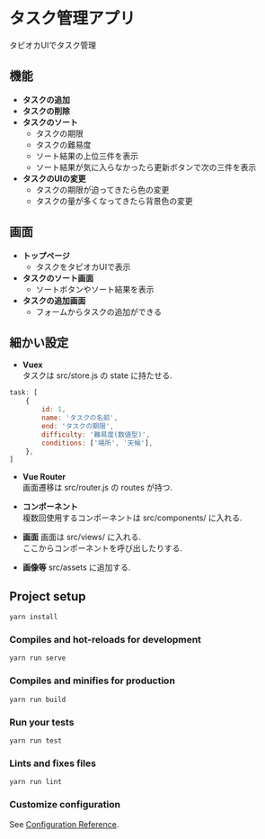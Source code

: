# タスク管理アプリ
タピオカUIでタスク管理
## 機能
- **タスクの追加**
- **タスクの削除**
- **タスクのソート**
    - タスクの期限
    - タスクの難易度
    - ソート結果の上位三件を表示
    - ソート結果が気に入らなかったら更新ボタンで次の三件を表示
- **タスクのUIの変更**
    - タスクの期限が迫ってきたら色の変更
    - タスクの量が多くなってきたら背景色の変更
    
## 画面
- **トップページ**
    - タスクをタピオカUIで表示
- **タスクのソート画面**
    - ソートボタンやソート結果を表示
- **タスクの追加画面**
    - フォームからタスクの追加ができる
    
## 細かい設定
- **Vuex**  
タスクは src/store.js の state に持たせる.
```javascript
task: [
    {
        id: 1,
        name: 'タスクの名前',
        end: 'タスクの期限',
        difficulty: '難易度(数値型)',
        conditions: ['場所', '天候'],
    },
]
```

- **Vue Router**  
画面遷移は src/router.js の routes が持つ.

- **コンポーネント**  
複数回使用するコンポーネントは src/components/ に入れる.

- **画面**
画面は src/views/ に入れる.  
ここからコンポーネントを呼び出したりする.  

- **画像等**
src/assets に追加する.  
    
## Project setup
```
yarn install
```

### Compiles and hot-reloads for development
```
yarn run serve
```

### Compiles and minifies for production
```
yarn run build
```

### Run your tests
```
yarn run test
```

### Lints and fixes files
```
yarn run lint
```

### Customize configuration
See [Configuration Reference](https://cli.vuejs.org/config/).
